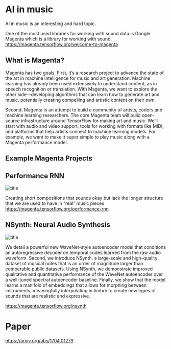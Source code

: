 # AI in music
AI in music is an interesting and hard topic.

One of the most used libraries for working with sound data is Google Magenta which is a library for working with sound.
https://magenta.tensorflow.org/welcome-to-magenta

## What is Magenta?

Magenta has two goals. First, it’s a research project to advance the state of the art in machine intelligence for music and art generation. Machine learning has already been used extensively to understand content, as in speech recognition or translation. With Magenta, we want to explore the other side—developing algorithms that can learn how to generate art and music, potentially creating compelling and artistic content on their own.

Second, Magenta is an attempt to build a community of artists, coders and machine learning researchers. The core Magenta team will build open-source infrastructure around TensorFlow for making art and music. We’ll start with audio and video support, tools for working with formats like MIDI, and platforms that help artists connect to machine learning models. For example, we want to make it super simple to play music along with a Magenta performance model.

## Example Magenta Projects

## Performance RNN
![title](https://i.imgur.com/nwHQ2Eh.png)

Creating short compositions that sounds okay but lack the longer structure that we are used to have in “real” music pieces
https://magenta.tensorflow.org/performance-rnn

## NSynth: Neural Audio Synthesis
![title](https://i.imgur.com/uEFSWIe.png)

We detail a powerful new WaveNet-style autoencoder model that conditions an autoregressive decoder on temporal codes learned from the raw audio waveform. Second, we introduce NSynth, a large-scale and high-quality dataset of musical notes that is an order of magnitude larger than comparable public datasets. Using NSynth, we demonstrate improved qualitative and quantitative performance of the WaveNet autoencoder over a well-tuned spectral autoencoder baseline. Finally, we show that the model learns a manifold of embeddings that allows for morphing between instruments, meaningfully interpolating in timbre to create new types of sounds that are realistic and expressive.

https://magenta.tensorflow.org/nsynth

# Paper
https://arxiv.org/abs/1704.01279
